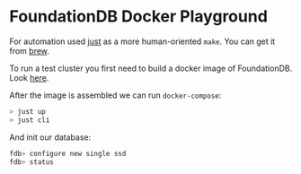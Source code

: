 # FoundationDB Docker Playground

For automation used [just](https://just.systems) as a more human-oriented `make`. You can get it from [brew](https://brew.sh/).

To run a test cluster you first need to build a docker image of FoundationDB. Look [here](./docker-image-build/README.md).

After the image is assembled we can run `docker-compose`:

```bash
> just up
> just cli
```

And init our database:

```bash
fdb> configure new single ssd
fdb> status
```

